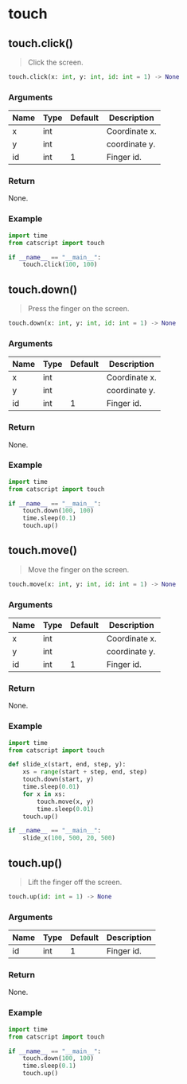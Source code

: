 # touch

## touch.click()

> Click the screen.

```python
touch.click(x: int, y: int, id: int = 1) -> None
```

### Arguments

| Name | Type | Default | Description   |
| ---- | ---- | ------- | ------------- |
| x    | int  |         | Coordinate x. |
| y    | int  |         | coordinate y. |
| id   | int  | 1       | Finger id.    |

### Return

None.

### Example

```python
import time
from catscript import touch

if __name__ == "__main__":
    touch.click(100, 100)
```

## touch.down()

> Press the finger on the screen.

```python
touch.down(x: int, y: int, id: int = 1) -> None
```

### Arguments

| Name | Type | Default | Description   |
| ---- | ---- | ------- | ------------- |
| x    | int  |         | Coordinate x. |
| y    | int  |         | coordinate y. |
| id   | int  | 1       | Finger id.    |

### Return

None.

### Example

```python
import time
from catscript import touch

if __name__ == "__main__":
    touch.down(100, 100)
    time.sleep(0.1)
    touch.up()
```

## touch.move()

> Move the finger on the screen.

```python
touch.move(x: int, y: int, id: int = 1) -> None
```

### Arguments

| Name | Type | Default | Description   |
| ---- | ---- | ------- | ------------- |
| x    | int  |         | Coordinate x. |
| y    | int  |         | coordinate y. |
| id   | int  | 1       | Finger id.    |

### Return

None.

### Example

```python
import time
from catscript import touch

def slide_x(start, end, step, y):
    xs = range(start + step, end, step)
    touch.down(start, y)
    time.sleep(0.01)
    for x in xs:
        touch.move(x, y)
        time.sleep(0.01)
    touch.up()

if __name__ == "__main__":
    slide_x(100, 500, 20, 500)
```

## touch.up()

> Lift the finger off the screen.

```python
touch.up(id: int = 1) -> None
```

### Arguments

| Name | Type | Default | Description |
| ---- | ---- | ------- | ----------- |
| id   | int  | 1       | Finger id.  |

### Return

None.

### Example

```python
import time
from catscript import touch

if __name__ == "__main__":
    touch.down(100, 100)
    time.sleep(0.1)
    touch.up()
```
